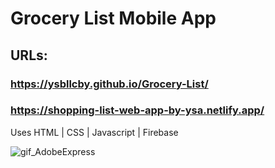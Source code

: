 # Grocery List Mobile App
## URLs:
### https://ysbllcby.github.io/Grocery-List/

### https://shopping-list-web-app-by-ysa.netlify.app/

Uses HTML | CSS | Javascript | Firebase


![gif_AdobeExpress](https://user-images.githubusercontent.com/121826703/235322964-3a84e86a-8063-4038-8310-978e2eb713a2.gif)
